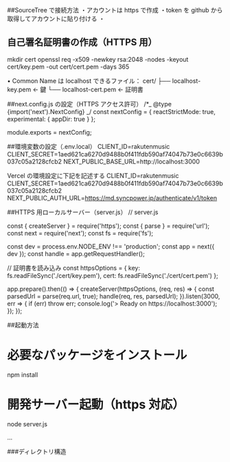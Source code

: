 ##SourceTree で接続方法
・アカウントは https で作成
・token を github から取得してアカウントに貼り付ける
・

## 自己署名証明書の作成（HTTPS 用）

mkdir cert
openssl req -x509 -newkey rsa:2048 -nodes -keyout cert/key.pem -out cert/cert.pem -days 365

• Common Name は localhost
できるファイル：
cert/
├── localhost-key.pem ← 鍵
└── localhost-cert.pem ← 証明書

##next.config.js の設定（HTTPS アクセス許可）
/\*_ @type {import('next').NextConfig} _/
const nextConfig = {
reactStrictMode: true,
experimental: {
appDir: true
}
};

module.exports = nextConfig;

##環境変数の設定（.env.local）
CLIENT_ID=rakutenmusic
CLIENT_SECRET=1aed621ca6270d9488b0f411fdb590af74047b73e0c6639b037c05a2128cfcb2
NEXT_PUBLIC_BASE_URL=http://localhost:3000

Vercel の環境設定に下記を記述する
CLIENT_ID=rakutenmusic
CLIENT_SECRET=1aed621ca6270d9488b0f411fdb590af74047b73e0c6639b037c05a2128cfcb2
NEXT_PUBLIC_AUTH_URL=https://md.syncpower.jp/authenticate/v1/token

##HTTPS 用ローカルサーバー（server.js）
// server.js

const { createServer } = require('https');
const { parse } = require('url');
const next = require('next');
const fs = require('fs');

const dev = process.env.NODE_ENV !== 'production';
const app = next({ dev });
const handle = app.getRequestHandler();

// 証明書を読み込み
const httpsOptions = {
key: fs.readFileSync('./cert/key.pem'),
cert: fs.readFileSync('./cert/cert.pem')
};

app.prepare().then(() => {
createServer(httpsOptions, (req, res) => {
const parsedUrl = parse(req.url, true);
handle(req, res, parsedUrl);
}).listen(3000, err => {
if (err) throw err;
console.log('> Ready on https://localhost:3000');
});
});

##起動方法

# 必要なパッケージをインストール

npm install

# 開発サーバー起動（https 対応）

node server.js

...


###ディレクトリ構造

